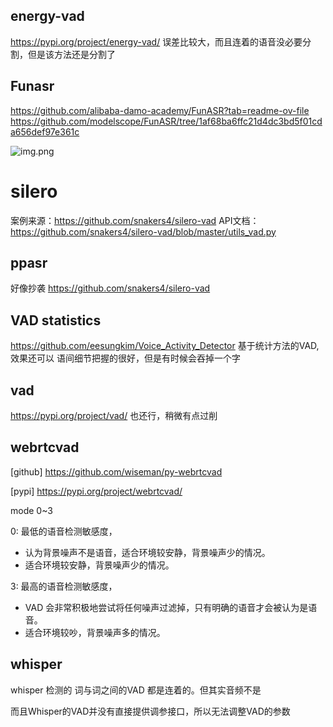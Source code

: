 ## energy-vad

https://pypi.org/project/energy-vad/
误差比较大，而且连着的语音没必要分割，但是该方法还是分割了

## Funasr

https://github.com/alibaba-damo-academy/FunASR?tab=readme-ov-file
https://github.com/modelscope/FunASR/tree/1af68ba6ffc21d4dc3bd5f01cda656def97e361c

![img.png](img.png)

# silero

案例来源：https://github.com/snakers4/silero-vad
API文档：https://github.com/snakers4/silero-vad/blob/master/utils_vad.py

## ppasr

好像抄袭 https://github.com/snakers4/silero-vad

## VAD statistics

https://github.com/eesungkim/Voice_Activity_Detector
基于统计方法的VAD, 效果还可以
语间细节把握的很好，但是有时候会吞掉一个字

## vad

https://pypi.org/project/vad/
也还行，稍微有点过削

## webrtcvad

[github] https://github.com/wiseman/py-webrtcvad

[pypi] https://pypi.org/project/webrtcvad/

mode 0~3

0: 最低的语音检测敏感度，

- 认为背景噪声不是语音，适合环境较安静，背景噪声少的情况。
- 适合环境较安静，背景噪声少的情况。

3: 最高的语音检测敏感度，

- VAD 会非常积极地尝试将任何噪声过滤掉，只有明确的语音才会被认为是语音。
- 适合环境较吵，背景噪声多的情况。

## whisper

whisper 检测的 词与词之间的VAD 都是连着的。但其实音频不是

而且Whisper的VAD并没有直接提供调参接口，所以无法调整VAD的参数